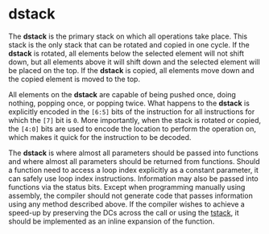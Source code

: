 # dstack

The **dstack** is the primary stack on which all operations take place. This stack is the only stack that can be rotated and copied in one cycle. If the **dstack** is rotated, all elements below the selected element will not shift down, but all elements above it will shift down and the selected element will be placed on the top. If the **dstack** is copied, all elements move down and the copied element is moved to the top.

All elements on the **dstack** are capable of being pushed once, doing nothing, popping once, or popping twice. What happens to the **dstack** is explicitly encoded in the `[6:5]` bits of the instruction for all instructions for which the `[7]` bit is `0`. More importantly, when the stack is rotated or copied, the `[4:0]` bits are used to encode the location to perform the operation on, which makes it quick for the instruction to be decoded.

The **dstack** is where almost all parameters should be passed into functions and where almost all parameters should be returned from functions. Should a function need to access a loop index explicitly as a constant parameter, it can safely use loop index instructions. Information may also be passed into functions via the status bits. Except when programming manually using assembly, the compiler should not generate code that passes information using any method described above. If the compiler wishes to achieve a speed-up by preserving the DCs across the call or using the [tstack](architecture/tstack.html), it should be implemented as an inline expansion of the function.
